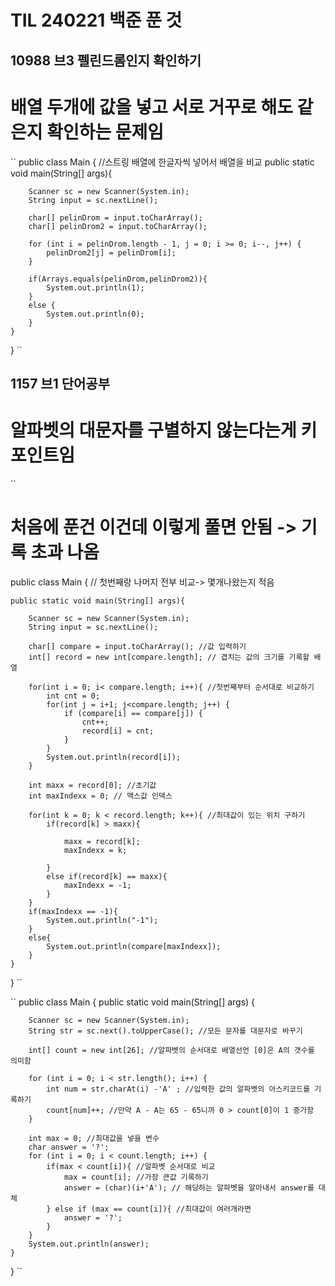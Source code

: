 # TIL 240221 백준 푼 것
## 10988 브3 펠린드롬인지 확인하기
# 배열 두개에 값을 넣고 서로 거꾸로 해도 같은지 확인하는 문제임
``
public class Main {
    //스트링 배열에 한글자씩 넣어서 배열을 비교
    public static void main(String[] args){

        Scanner sc = new Scanner(System.in);
        String input = sc.nextLine();

        char[] pelinDrom = input.toCharArray();
        char[] pelinDrom2 = input.toCharArray();

        for (int i = pelinDrom.length - 1, j = 0; i >= 0; i--, j++) {
            pelinDrom2[j] = pelinDrom[i];
        }

        if(Arrays.equals(pelinDrom,pelinDrom2)){
            System.out.println(1);
        }
        else {
            System.out.println(0);
        }
    }
}
``
## 1157 브1 단어공부
# 알파벳의 대문자를 구별하지 않는다는게 키포인트임
``
# 처음에 푼건 이건데 이렇게 풀면 안됨 -> 기록 초과 나옴
public class Main {
    // 첫번째랑 나머지 전부 비교-> 몇개나왔는지 적음

    public static void main(String[] args){

        Scanner sc = new Scanner(System.in);
        String input = sc.nextLine();

        char[] compare = input.toCharArray(); //값 입력하기
        int[] record = new int[compare.length]; // 겹치는 값의 크기를 기록할 배열

        for(int i = 0; i< compare.length; i++){ //첫번째부터 순서대로 비교하기
            int cnt = 0;
            for(int j = i+1; j<compare.length; j++) {
                if (compare[i] == compare[j]) {
                    cnt++;
                    record[i] = cnt;
                }
            }
            System.out.println(record[i]);
        }

        int maxx = record[0]; //초기값
        int maxIndexx = 0; // 맥스값 인덱스

        for(int k = 0; k < record.length; k++){ //최대값이 있는 위치 구하기
            if(record[k] > maxx){

                maxx = record[k];
                maxIndexx = k;

            }
            else if(record[k] == maxx){
                maxIndexx = -1;
            }
        }
        if(maxIndexx == -1){
            System.out.println("-1");
        }
        else{
            System.out.println(compare[maxIndexx]);
        }
    }
}
``

``
public class Main {
    public static void main(String[] args) {

        Scanner sc = new Scanner(System.in);
        String str = sc.next().toUpperCase(); //모든 문자를 대문자로 바꾸기

        int[] count = new int[26]; //알파벳의 순서대로 배열선언 [0]은 A의 갯수를 의미함

        for (int i = 0; i < str.length(); i++) {
            int num = str.charAt(i) -'A' ; //입력한 값의 알파벳의 아스키코드를 기록하기
            count[num]++; //만약 A - A는 65 - 65니까 0 > count[0]이 1 증가함
        }

        int max = 0; //최대값을 넣을 변수
        char answer = '?';
        for (int i = 0; i < count.length; i++) {
            if(max < count[i]){ //알파벳 순서대로 비교
                max = count[i]; //가장 큰값 기록하기
                answer = (char)(i+'A'); // 해당하는 알파벳을 알아내서 answer를 대체
            } else if (max == count[i]){ //최대값이 여러개라면
                answer = '?';
            }
        }
        System.out.println(answer);
    }
}
``